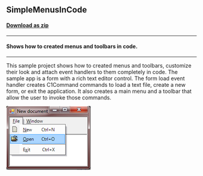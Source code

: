 ## SimpleMenusInCode
#### [Download as zip](https://grapecity.github.io/DownGit/#/home?url=https://github.com/GrapeCity/ComponentOne-WinForms-Samples/tree/master/NetFramework\Command\VB\SimpleMenusInCode)
____
#### Shows how to created menus and toolbars in code.
____
This sample project shows how to created menus and toolbars, customize their look and attach event handlers to them completely in code.
The sample app is a form with a rich text editor control.
The form load event handler creates C1Command commands to load a text file, create a new form, or exit the application.
It also creates a main menu and a toolbar that allow the user to invoke those commands.

![screenshot](screenshot.png)
